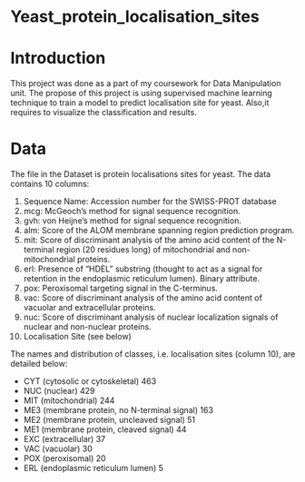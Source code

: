 # Yeast_protein_localisation_sites

# Introduction

This project was done as a part of my coursework for Data Manipulation unit. The propose of this project is using supervised machine learning technique to train a model to predict localisation site for yeast. Also,it requires to visualize the classification and results.

# Data

The file in the Dataset is protein localisations sites for yeast. The data contains 10 columns:
1. Sequence Name: Accession number for the SWISS-PROT database 
2. mcg: McGeoch’s method for signal sequence recognition. 
3. gvh: von Heijne’s method for signal sequence recognition.
4. alm: Score of the ALOM membrane spanning region prediction program.
5. mit: Score of discriminant analysis of the amino acid content of the N-terminal region (20 residues long) of mitochondrial and non-mitochondrial proteins.
6. erl: Presence of “HDEL” substring (thought to act as a signal for retention in the endoplasmic reticulum lumen). Binary attribute.
7. pox: Peroxisomal targeting signal in the C-terminus.
8. vac: Score of discriminant analysis of the amino acid content of vacuolar and extracellular proteins.
9. nuc: Score of discriminant analysis of nuclear localization signals of nuclear and non-nuclear proteins.
10. Localisation Site (see below)

The names and distribution of classes, i.e. localisation sites (column 10), are detailed below:
 * CYT (cytosolic or cytoskeletal) 463 
 * NUC (nuclear) 429 
 * MIT (mitochondrial) 244 
 * ME3 (membrane protein, no N-terminal signal) 163 
 * ME2 (membrane protein, uncleaved signal) 51 
 * ME1 (membrane protein, cleaved signal) 44 
 * EXC (extracellular) 37 
 * VAC (vacuolar) 30 
 * POX (peroxisomal) 20 
 * ERL (endoplasmic reticulum lumen) 5
